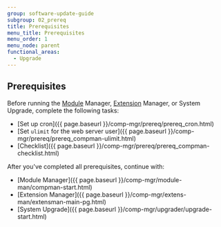 ```yaml
---
group: software-update-guide
subgroup: 02_prereq
title: Prerequisites
menu_title: Prerequisites
menu_order: 1
menu_node: parent
functional_areas:
  - Upgrade
---
```


## Prerequisites

Before running the [Module](https://glossary.magento.com/module) Manager, [Extension](https://glossary.magento.com/extension) Manager, or System Upgrade, complete the following tasks:

* [Set up cron]({{ page.baseurl }}/comp-mgr/prereq/prereq_cron.html)
* [Set `ulimit` for the web server user]({{ page.baseurl }}/comp-mgr/prereq/prereq_compman-ulimit.html)
* [Checklist]({{ page.baseurl }}/comp-mgr/prereq/prereq_compman-checklist.html)

After you've completed all prerequisites, continue with:

* [Module Manager]({{ page.baseurl }}/comp-mgr/module-man/compman-start.html)
* [Extension Manager]({{ page.baseurl }}/comp-mgr/extens-man/extensman-main-pg.html)
* [System Upgrade]({{ page.baseurl }}/comp-mgr/upgrader/upgrade-start.html)
